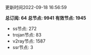 更新时间2022-09-18 16:56:59

**总订阅: 64**
**总节点: 9941**
**有效节点: 1945**
- ss节点: 272
- trojan节点: 83
- v2ray节点: 1587
- ssr节点: 3
